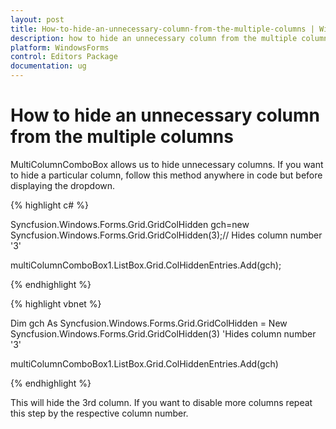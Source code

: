 ```yaml
---
layout: post
title: How-to-hide-an-unnecessary-column-from-the-multiple-columns | WindowsForms | Syncfusion
description: how to hide an unnecessary column from the multiple columns
platform: WindowsForms
control: Editors Package
documentation: ug
---
```


# How to hide an unnecessary column from the multiple columns


MultiColumnComboBox allows us to hide unnecessary columns. If you want to hide a particular column, follow this method anywhere in code but before displaying the dropdown.

{% highlight c# %}



Syncfusion.Windows.Forms.Grid.GridColHidden gch=new Syncfusion.Windows.Forms.Grid.GridColHidden(3);// Hides column number '3'

multiColumnComboBox1.ListBox.Grid.ColHiddenEntries.Add(gch);

{% endhighlight %}

{% highlight vbnet %}



Dim gch As Syncfusion.Windows.Forms.Grid.GridColHidden = New Syncfusion.Windows.Forms.Grid.GridColHidden(3) 'Hides column number '3'

multiColumnComboBox1.ListBox.Grid.ColHiddenEntries.Add(gch)

{% endhighlight %}

This will hide the 3rd column. If you want to disable more columns repeat this step by the respective column number.

